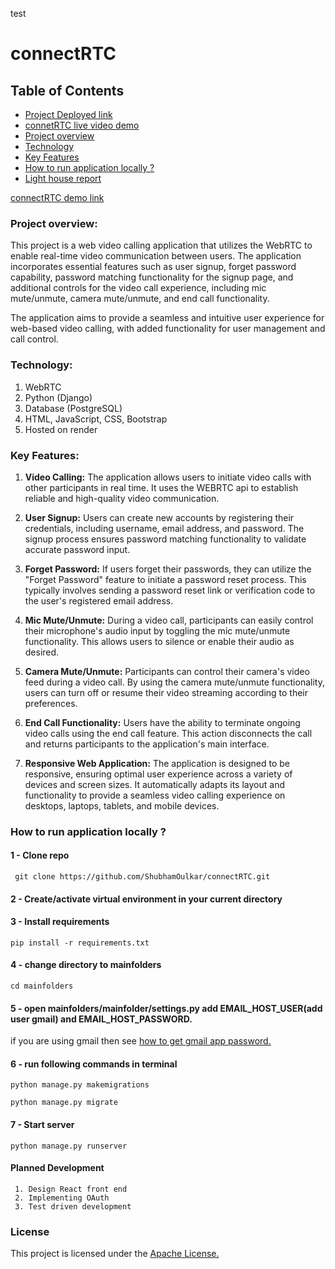 test
# connectRTC

## Table of Contents

- [Project Deployed link](#Live-Demo-link)
- [connetRTC live video demo](https://youtu.be/i1VeFUbWrjU)
- [Project overview](#Project-overview)
- [Technology](#Technology)
- [Key Features](#Key-Features)
- [How to run application locally ?](#How-to-run-application-?)
- [Light house report](lighthouse-report.md)

<div id="Live-Demo-link"/>

[connectRTC demo link](https://connect-rtc.onrender.com/)

<div id="Project-overview"/>

### Project overview:

This project is a web video calling application that utilizes the WebRTC to enable real-time video communication between users. The application incorporates essential features such as user signup, forget password capability, password matching functionality for the signup page, and additional controls for the video call experience, including mic mute/unmute, camera mute/unmute, and end call functionality.

The application aims to provide a seamless and intuitive user experience for web-based video calling, with added functionality for user management and call control. 

<div id="Technology"/>

### Technology:

1. WebRTC
2. Python (Django)
3. Database (PostgreSQL)
4. HTML, JavaScript, CSS, Bootstrap
5. Hosted on render

<div id="Key-Features"/>

### Key Features:

1. **Video Calling:** The application allows users to initiate video calls with other participants in real time. It uses the WEBRTC api to establish reliable and high-quality video communication.

2. **User Signup:** Users can create new accounts by registering their credentials, including username, email address, and password. The signup process ensures password matching functionality to validate accurate password input.

3. **Forget Password:** If users forget their passwords, they can utilize the "Forget Password" feature to initiate a password reset process. This typically involves sending a password reset link or verification code to the user's registered email address.

4. **Mic Mute/Unmute:** During a video call, participants can easily control their microphone's audio input by toggling the mic mute/unmute functionality. This allows users to silence or enable their audio as desired.

5. **Camera Mute/Unmute:** Participants can control their camera's video feed during a video call. By using the camera mute/unmute functionality, users can turn off or resume their video streaming according to their preferences.

6. **End Call Functionality:** Users have the ability to terminate ongoing video calls using the end call feature. This action disconnects the call and returns participants to the application's main interface.

7. **Responsive Web Application:** The application is designed to be responsive, ensuring optimal user experience across a variety of devices and screen sizes. It automatically adapts its layout and functionality to provide a seamless video calling experience on desktops, laptops, tablets, and mobile devices.

<div id="How-to-run-application-?"/>

### How to run application locally ?

#### 1 - Clone repo

```
 git clone https://github.com/ShubhamOulkar/connectRTC.git
```

#### 2 - Create/activate virtual environment in your current directory

#### 3 - Install requirements

```
pip install -r requirements.txt
```

#### 4 - change directory to mainfolders

```
cd mainfolders
```

#### 5 - open **mainfolders/mainfolder/settings.py** add EMAIL_HOST_USER(add user gmail) and EMAIL_HOST_PASSWORD.

if you are using gmail then see [how to get gmail app password.](https://www.getmailbird.com/gmail-app-password/)

#### 6 - run following commands in terminal

```
python manage.py makemigrations
```

```
python manage.py migrate
```

#### 7 - Start server

```
python manage.py runserver
```

<div id="license"/>

#### Planned Development
     1. Design React front end
     2. Implementing OAuth 
     3. Test driven development

### License

This project is licensed under the [Apache License.](LICENSE)
